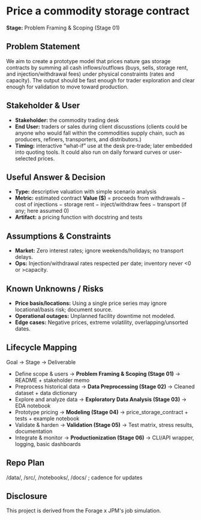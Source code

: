 # Price a commodity storage contract
**Stage:** Problem Framing & Scoping (Stage 01)
## Problem Statement

We aim to create a prototype model that prices nature gas storage contracts by summing all cash inflows/outflows (buys, sells, storage rent, and injection/withdrawal fees) under physical constraints (rates and capacity). The output should be fast enough for trader exploration and clear enough for validation to move toward production.
## Stakeholder & User
- **Stakeholder:** the commodity trading desk  
- **End User:** traders or sales during client discusstions (clients could be anyone who would fall within the commodities supply chain, such as producers, refiners, transporters, and distributors.)  
- **Timing:** interactive “what-if” use at the desk pre-trade; later embedded into quoting tools. It could also run on daily forward curves or user-selected prices.

## Useful Answer & Decision
- **Type:** descriptive valuation with simple scenario analysis  
- **Metric:** estimated contract **Value ($)** = proceeds from withdrawals − cost of injections − storage rent − inject/withdraw fees − transport (if any; here assumed 0)
- **Artifact:** a pricing function with docstring and tests
## Assumptions & Constraints
- **Market:** Zero interest rates; ignore weekends/holidays; no transport delays.  
- **Ops:** Injection/withdrawal rates respected per date; inventory never <0 or >capacity.
## Known Unknowns / Risks
- **Price basis/locations:** Using a single price series may ignore locational/basis risk; document source.   
- **Operational outages:** Unplanned facility downtime not modeled.  
- **Edge cases:** Negative prices, extreme volatility, overlapping/unsorted dates.
## Lifecycle Mapping
Goal → Stage → Deliverable
- Define scope & users → **Problem Framing & Scoping (Stage 01)** → README + stakeholder memo
- Preprocess historical data → **Data Preprocessing (Stage 02)** → Cleaned dataset + data dictionary
- Explore and analyze data → **Exploratory Data Analysis (Stage 03)** → EDA notebook
- Prototype pricing → **Modeling (Stage 04)** → price_storage_contract + tests + example notebook
- Validate & harden → **Validation (Stage 05)** → Test matrix, stress results, documentation
- Integrate & monitor → **Productionization (Stage 06)** → CLI/API wrapper, logging, basic dashboards
## Repo Plan
/data/, /src/, /notebooks/, /docs/ ; cadence for updates

## Disclosure
This project is derived from the Forage x JPM's job simulation.